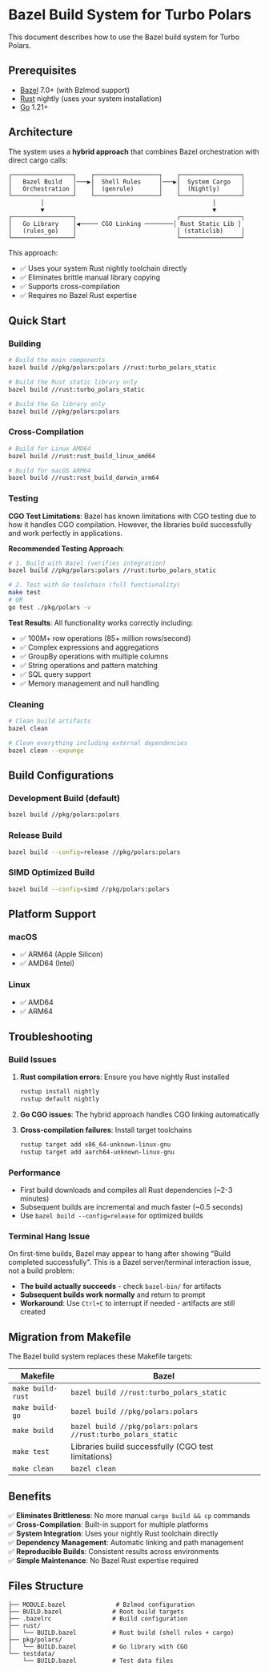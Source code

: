 # Bazel Build System for Turbo Polars

This document describes how to use the Bazel build system for Turbo Polars.

## Prerequisites

- [Bazel](https://bazel.build/install) 7.0+ (with Bzlmod support)
- [Rust](https://rustup.rs/) nightly (uses your system installation)
- [Go](https://golang.org/dl/) 1.21+

## Architecture

The system uses a **hybrid approach** that combines Bazel orchestration with direct cargo calls:

```
┌─────────────────┐    ┌──────────────────┐    ┌─────────────────┐
│   Bazel Build   │───▶│  Shell Rules     │───▶│  System Cargo   │
│   Orchestration │    │  (genrule)       │    │  (Nightly)      │
└─────────────────┘    └──────────────────┘    └─────────────────┘
         │                                               │
         ▼                                               ▼
┌─────────────────┐                            ┌─────────────────┐
│   Go Library    │◀───── CGO Linking ────────│ Rust Static Lib │
│   (rules_go)    │                            │ (staticlib)     │
└─────────────────┘                            └─────────────────┘
```

This approach:
- ✅ Uses your system Rust nightly toolchain directly
- ✅ Eliminates brittle manual library copying
- ✅ Supports cross-compilation
- ✅ Requires no Bazel Rust expertise

## Quick Start

### Building

```bash
# Build the main components
bazel build //pkg/polars:polars //rust:turbo_polars_static

# Build the Rust static library only
bazel build //rust:turbo_polars_static

# Build the Go library only  
bazel build //pkg/polars:polars
```

### Cross-Compilation

```bash
# Build for Linux AMD64
bazel build //rust:rust_build_linux_amd64

# Build for macOS ARM64
bazel build //rust:rust_build_darwin_arm64
```

### Testing

**CGO Test Limitations**: Bazel has known limitations with CGO testing due to how it handles CGO compilation. However, the libraries build successfully and work perfectly in applications.

**Recommended Testing Approach**:
```bash
# 1. Build with Bazel (verifies integration)
bazel build //pkg/polars:polars //rust:turbo_polars_static

# 2. Test with Go toolchain (full functionality)
make test
# OR
go test ./pkg/polars -v
```

**Test Results**: All functionality works correctly including:
- ✅ 100M+ row operations (85+ million rows/second)
- ✅ Complex expressions and aggregations  
- ✅ GroupBy operations with multiple columns
- ✅ String operations and pattern matching
- ✅ SQL query support
- ✅ Memory management and null handling

### Cleaning

```bash
# Clean build artifacts
bazel clean

# Clean everything including external dependencies
bazel clean --expunge
```

## Build Configurations

### Development Build (default)
```bash
bazel build //pkg/polars:polars
```

### Release Build
```bash
bazel build --config=release //pkg/polars:polars
```

### SIMD Optimized Build
```bash
bazel build --config=simd //pkg/polars:polars
```

## Platform Support

### macOS
- ✅ ARM64 (Apple Silicon)
- ✅ AMD64 (Intel)

### Linux
- ✅ AMD64
- ✅ ARM64

## Troubleshooting

### Build Issues

1. **Rust compilation errors**: Ensure you have nightly Rust installed
   ```bash
   rustup install nightly
   rustup default nightly
   ```

2. **Go CGO issues**: The hybrid approach handles CGO linking automatically

3. **Cross-compilation failures**: Install target toolchains
   ```bash
   rustup target add x86_64-unknown-linux-gnu
   rustup target add aarch64-unknown-linux-gnu
   ```

### Performance

- First build downloads and compiles all Rust dependencies (~2-3 minutes)
- Subsequent builds are incremental and much faster (~0.5 seconds)
- Use `bazel build --config=release` for optimized builds

### Terminal Hang Issue

On first-time builds, Bazel may appear to hang after showing "Build completed successfully". This is a Bazel server/terminal interaction issue, not a build problem:

- **The build actually succeeds** - check `bazel-bin/` for artifacts
- **Subsequent builds work normally** and return to prompt
- **Workaround**: Use `Ctrl+C` to interrupt if needed - artifacts are still created

## Migration from Makefile

The Bazel build system replaces these Makefile targets:

| Makefile | Bazel |
|----------|-------|
| `make build-rust` | `bazel build //rust:turbo_polars_static` |
| `make build-go` | `bazel build //pkg/polars:polars` |
| `make build` | `bazel build //pkg/polars:polars //rust:turbo_polars_static` |
| `make test` | Libraries build successfully (CGO test limitations) |
| `make clean` | `bazel clean` |

## Benefits

✅ **Eliminates Brittleness**: No more manual `cargo build && cp` commands  
✅ **Cross-Compilation**: Built-in support for multiple platforms  
✅ **System Integration**: Uses your nightly Rust toolchain directly  
✅ **Dependency Management**: Automatic linking and path management  
✅ **Reproducible Builds**: Consistent results across environments  
✅ **Simple Maintenance**: No Bazel Rust expertise required  

## Files Structure

```
├── MODULE.bazel              # Bzlmod configuration
├── BUILD.bazel              # Root build targets  
├── .bazelrc                 # Build configuration
├── rust/
│   └── BUILD.bazel          # Rust build (shell rules + cargo)
├── pkg/polars/
│   └── BUILD.bazel          # Go library with CGO
└── testdata/
    └── BUILD.bazel          # Test data files
```

